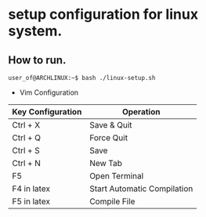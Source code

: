 # setup configuration for linux system.


## How to run.
```console
user_of@ARCHLINUX:~$ bash ./linux-setup.sh
```


- Vim Configuration

| Key Configuration  | Operation				   |
| ------------------ | --------------------------- |
| Ctrl + X			 | Save & Quit				   |
| Ctrl + Q			 | Force Quit				   |
| Ctrl + S			 | Save						   |
| Ctrl + N			 | New Tab					   |
| F5				 | Open Terminal			   |
| F4 in latex		 | Start Automatic Compilation |
| F5 in latex		 | Compile File				   |


